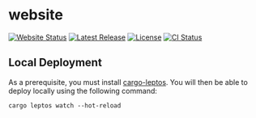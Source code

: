 # website

[![Website Status][website-badge]](https://austinlucaslake.com)
[![Latest Release][release-badge]][release-url]
[![License][license-badge]](LICENSE)
[![CI Status][ci-badge]][ci-url]

[website-badge]: https://img.shields.io/website/https/austinlucaslake.com.svg
[release-badge]: https://img.shields.io/github/v/release/austinlucaslake/website
[release-url]: https://github.com/austinlucaslake/website/releases/latest
[license-badge]: https://img.shields.io/github/license/austinlucaslake/website
[ci-badge]: https://github.com/austinlucaslake/website/actions/workflows/ci.yml/badge.svg
[ci-url]: https://github.com/austinlucaslake/website/actions

## Local Deployment

As a prerequisite, you must install [cargo-leptos](https://github.com/leptos-rs/cargo-leptos). You will then be able to deploy locally using the following command:

`cargo leptos watch --hot-reload`
